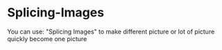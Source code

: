 # Splicing-Images
You can use: "Splicing Images" to make different picture or lot of picture quickly become one picture
